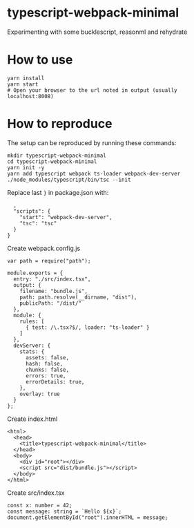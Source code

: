 
# typescript-webpack-minimal
Experimenting with some bucklescript, reasonml and rehydrate

# How to use

```
yarn install
yarn start
# Open your browser to the url noted in output (usually localhost:8008)
```

# How to reproduce

The setup can be reproduced by running these commands:

```
mkdir typescript-webpack-minimal
cd typescript-webpack-minimal
yarn init -y
yarn add typescript webpack ts-loader webpack-dev-server
./node_modules/typescript/bin/tsc --init
```

Replace last `}` in package.json with:
```
  ,
  "scripts": {
    "start": "webpack-dev-server",
    "tsc": "tsc"
  }
}
```

Create webpack.config.js
```
var path = require("path");

module.exports = {
  entry: "./src/index.tsx",
  output: {
    filename: "bundle.js",
    path: path.resolve(__dirname, "dist"),
    publicPath: "/dist/"
  },
  module: {
    rules: [
      { test: /\.tsx?$/, loader: "ts-loader" }
    ]
  },
  devServer: {
    stats: {
      assets: false,
      hash: false,
      chunks: false,
      errors: true,
      errorDetails: true,
    },
    overlay: true
  }
};
```

Create index.html
```
<html>
  <head>
    <title>typescript-webpack-minimal</title>
  </head>
  <body>
    <div id="root"></div>
    <script src="dist/bundle.js"></script>
  </body>
</html>
```

Create src/index.tsx
```
const x: number = 42;
const message: string = `Hello ${x}`;
document.getElementById("root").innerHTML = message;
```
